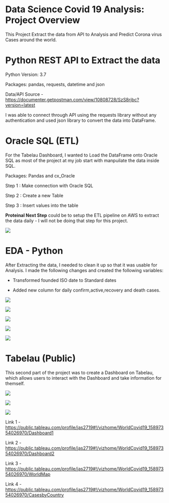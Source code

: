 # Data Science Covid 19 Analysis: Project Overview
This Project Extract the data from API to Analysis and Predict Corona virus Cases around the world.

# Python REST API to Extract the data 

Python Version: 3.7

Packages: pandas, requests, datetime and json

Data/API Source -  https://documenter.getpostman.com/view/10808728/SzS8rjbc?version=latest

I was able to connect through API using the requests library without any authentication and used json library to convert the data into DataFrame. 

# Oracle SQL (ETL)

For the Tabelau Dashboard, I wanted to Load the DataFrame onto Oracle SQL as most of the project at my job start with manpuilate the data inside SQL.

Packages: Pandas and cx_Oracle

Step 1 : Make connection with Oracle SQL

Step 2 : Create a new Table

Step 3 : Insert values into the table

**Proteinal Next Step** could be to setup the ETL pipeline on AWS to extract the data daily - I will not be doing that step for this project.

![](image/SQL_Table.png)


# EDA - Python

After Extracting the data, I needed to clean it up so that it was usable for Analysis. I made the following changes and created the following variables:

- Transformed founded ISO date to Standard dates 

- Added new column for daily confirm,active,recovery and death cases. 

![](image/EDA-1.PNG) 

![](image/EDA-2.PNG)

![](image/EDA-3.PNG)

![](image/EDA-4.PNG)

![](image/EDA-5.PNG)


# Tabelau (Public)

This second part of the project was to create a Dashboard on Tabelau, which allows users to interact with the Dashboard and take information for themself.

![](worldmap.gif)


![](image/Tab-02.PNG)

![](image/Tab-01.PNG)


Link 1 - https://public.tableau.com/profile/jas2719#!/vizhome/WorldCovid19_15897354026970/Dashboard1

Link 2 - https://public.tableau.com/profile/jas2719#!/vizhome/WorldCovid19_15897354026970/Dashboard2

Link 3 - https://public.tableau.com/profile/jas2719#!/vizhome/WorldCovid19_15897354026970/WorldMap

Link 4 - https://public.tableau.com/profile/jas2719#!/vizhome/WorldCovid19_15897354026970/CasesbyCountry
